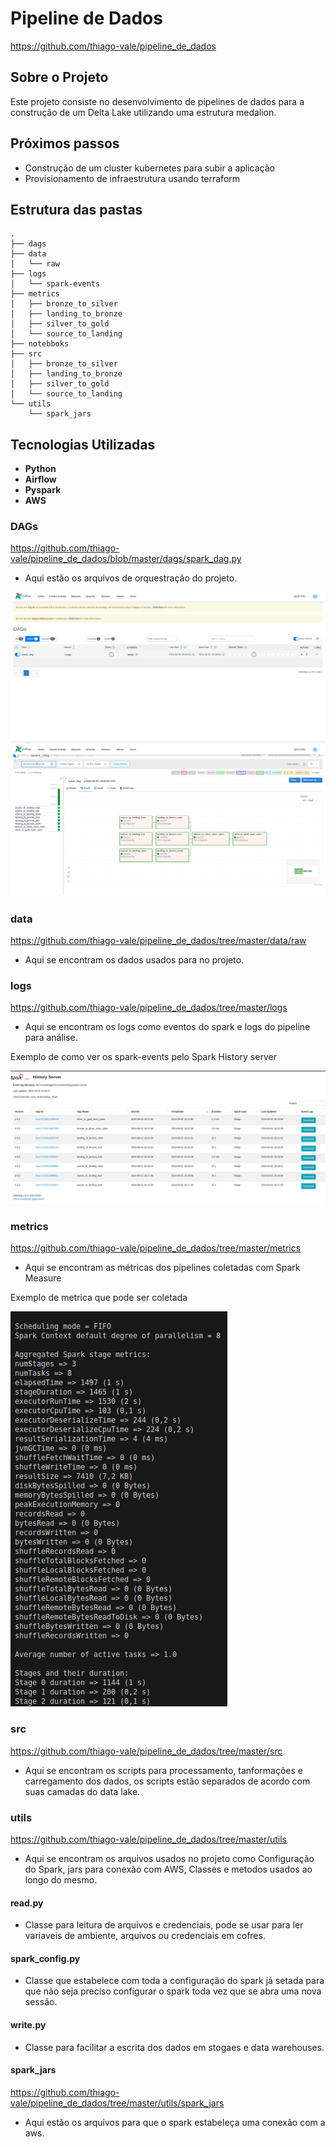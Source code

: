 # Pipeline de Dados

https://github.com/thiago-vale/pipeline_de_dados

## Sobre o Projeto

Este projeto consiste no desenvolvimento de pipelines de dados para a construção de um Delta Lake utilizando uma estrutura medalion.

## Próximos passos

- Construção de um cluster kubernetes para subir a aplicação
- Provisionamento de infraestrutura usando terraform 

## Estrutura das pastas
```
.
├── dags
├── data
│   └── raw
├── logs
│   └── spark-events
├── metrics
│   ├── bronze_to_silver
│   ├── landing_to_bronze
│   ├── silver_to_gold
│   └── source_to_landing
├── notebboks
├── src
│   ├── bronze_to_silver
│   ├── landing_to_bronze
│   ├── silver_to_gold
│   └── source_to_landing
└── utils
    └── spark_jars
```

## Tecnologias Utilizadas

- **Python**
- **Airflow**
- **Pyspark**
- **AWS**

### DAGs
https://github.com/thiago-vale/pipeline_de_dados/blob/master/dags/spark_dag.py
- Aqui estão os arquivos de orquestração do projeto.

![](utils/images/Captura%20de%20tela%20de%202024-08-07%2017-27-56.png)
![](utils/images/Captura%20de%20tela%20de%202024-08-07%2017-27-49.png)

### data
https://github.com/thiago-vale/pipeline_de_dados/tree/master/data/raw

- Aqui se encontram os dados usados para no projeto.

### logs

https://github.com/thiago-vale/pipeline_de_dados/tree/master/logs

- Aqui se encontram os logs como eventos do spark e logs do pipeline para análise.

Exemplo de como ver os spark-events pelo Spark History server

![](utils/images/Captura%20de%20tela%20de%202024-09-03%2014-25-46.png)

### metrics

https://github.com/thiago-vale/pipeline_de_dados/tree/master/metrics

- Aqui se encontram as métricas dos pipelines coletadas com Spark Measure

Exemplo de metrica que pode ser coletada

![](utils/images/Captura%20de%20tela%20de%202024-08-30%2010-17-31.png)

### src
https://github.com/thiago-vale/pipeline_de_dados/tree/master/src

- Aqui se encontram os scripts para processamento, tanformações e carregamento dos dados, os scripts estão separados de acordo com suas camadas do data lake.

### utils
https://github.com/thiago-vale/pipeline_de_dados/tree/master/utils

- Aqui se encontram os arquivos usados no projeto como Configuração do Spark, jars para conexão com AWS, Classes e metodos usados ao longo do mesmo.

#### read.py
- Classe para leitura de arquivos e credenciais, pode se usar para ler variaveis de ambiente, arquivos ou credenciais em cofres.

#### spark_config.py

- Classe que estabelece com toda a configuração do spark já setada para que não seja preciso configurar o spark toda vez que se abra uma nova sessão.

#### write.py
- Classe para facilitar a escrita dos dados em stogaes e data warehouses.

#### spark_jars
https://github.com/thiago-vale/pipeline_de_dados/tree/master/utils/spark_jars

- Aqui estão os arquivos para que o spark estabeleça uma conexão com a aws.
